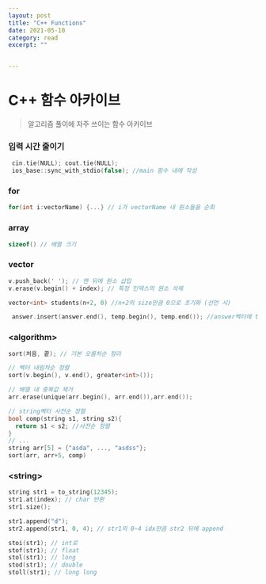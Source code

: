 ```yaml
---
layout: post
title: "C++ Functions" 
date: 2021-05-10
category: read 
excerpt: ""


---
```


# C++ 함수 아카이브

> 알고리즘 풀이에 자주 쓰이는 함수 아카이브

### 입력 시간 줄이기

```c++
 cin.tie(NULL); cout.tie(NULL);
 ios_base::sync_with_stdio(false); //main 함수 내에 작성
```

### for

```c++
for(int i:vectorName) {...} // i가 vectorName 내 원소들을 순회
```

### array

```c++
sizeof() // 배열 크기
```

### vector

```c++
v.push_back(' '); // 맨 뒤에 원소 삽입
v.erase(v.begin() + index); // 특정 인덱스의 원소 삭제
```

```c++
vector<int> students(n+2, 0) //n+2의 size만큼 0으로 초기화 (선언 시)
```

```c++
 answer.insert(answer.end(), temp.begin(), temp.end()); //answer벡터에 temp벡터 붙이기
```



### \<algorithm>

```c++
sort(처음, 끝); // 기본 오름차순 정리
```

```c++
// 벡터 내림차순 정렬
sort(v.begin(), v.end(), greater<int>());
```

```c++
// 배열 내 중복값 제거
arr.erase(unique(arr.begin(), arr.end()),arr.end());
```

```c++
// string벡터 사전순 정렬
bool comp(string s1, string s2){
  return s1 < s2; //사전순 정렬
}
// ...
string arr[5] = {"asda", ..., "asdss"};
sort(arr, arr+5, comp)
```



### \<string>

```c++
string str1 = to_string(12345);
str1.at(index); // char 반환
str1.size();
```

```c++
str1.append("d");
str2.append(str1, 0, 4); // str1의 0~4 idx만큼 str2 뒤에 append
```

```c++
stoi(str1); // int로
stof(str1); // float
stol(str1); // long
stod(str1); // double
stoll(str1); // long long
```



